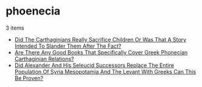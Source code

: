 # phoenecia
3 items

* [Did The Carthaginians Really Sacrifice Children Or Was That A Story Intended To Slander Them After The Fact?](/2016/did-the-carthaginians-really-sacrifice-children-or-was-that-a-story-intended-to-slander-them-after-the-fact.md)
* [Are There Any Good Books That Specifically Cover Greek Phonecian Carthaginian Relations?](/2017/are-there-any-good-books-that-specifically-cover-greek-phonecian-carthaginian-relations.md)
* [Did Alexander And His Seleucid Successors Replace The Entire Population Of Syria Mesopotamia And The Levant With Greeks Can This Be Proven?](/2018/did-alexander-and-his-seleucid-successors-replace-the-entire-population-of-syria-mesopotamia-and-the-levant-with-greeks-can-this-be-proven.md)
